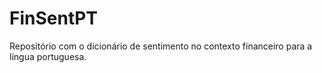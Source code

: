 # FinSentPT
Repositório com o dicionário de sentimento no contexto financeiro para a língua portuguesa.
